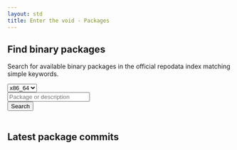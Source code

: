```yaml
---
layout: std
title: Enter the void - Packages
---
```


<div>
<h2>Find binary packages</h2>
<p>Search for available binary packages in the official repodata index matching simple keywords.</p>
<form class="form-inline" id="voidSearch">
 <div class="form-group">
  <select name="arch" class="form-control" id="voidSearch_archs">
   <option value="x86_64">x86_64</option>
  </select>
 </div>
 <div class="form-group">
  <input type="text" name="q" placeholder="Package or description" class="form-control" id="voidSearch_query"/>
 </div>
 <button type="submit" class="btn btn-green" id="voidSearch_submit">Search</button>
</form>

<table id="voidSearch_result" class="void-search-results"></table>

<script src="/assets/js/voidsearch.js" async></script>

<h2>Latest package commits <span class="rssdev"><a href="https://github.com/void-linux/void-packages/commits/master.atom" title="Subscribe to void-packages"><i class="fa fa-rss fa-lg"></i></a></span></h2>
 <ul>
  <script src="/assets/js/voidcommits.js"></script>
  <script src="https://api.github.com/repos/void-linux/void-packages/commits?page=1&amp;per_page=10&amp;callback=voidcommits&amp;sha=master"></script>
 </ul>
</div>
